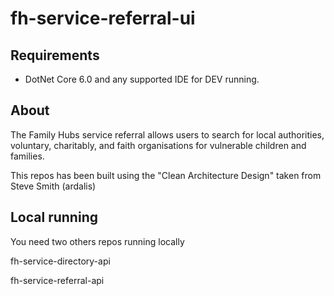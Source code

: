 # fh-service-referral-ui

## Requirements
* DotNet Core 6.0 and any supported IDE for DEV running.

## About

The Family Hubs service referral allows users to search for local authorities, voluntary, charitably, and faith organisations for vulnerable children and families.

This repos has been built using the "Clean Architecture Design" taken from Steve Smith (ardalis)


## Local running

You need two others repos running locally

fh-service-directory-api

fh-service-referral-api
